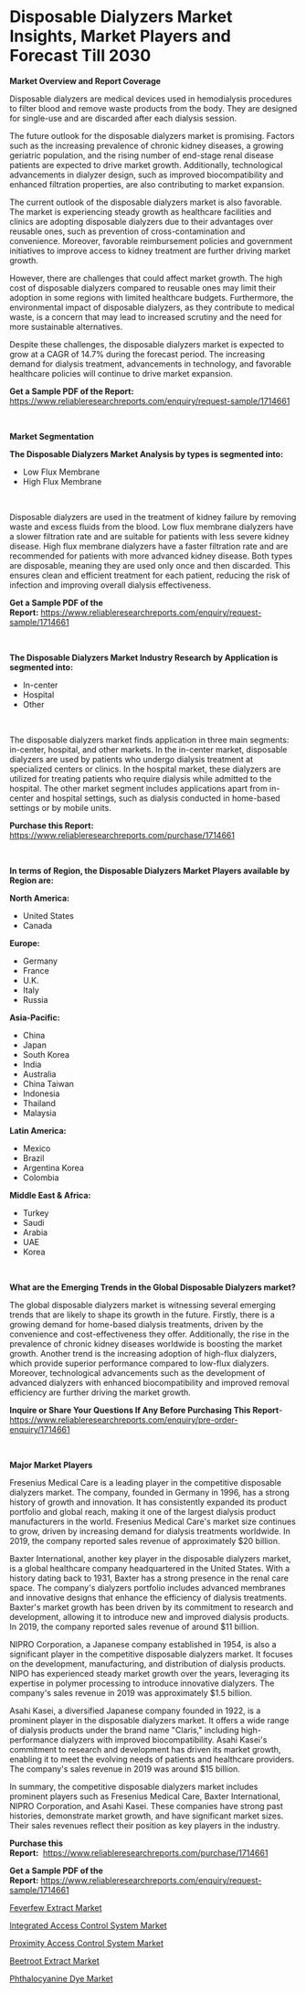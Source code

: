 <p><h1>Disposable Dialyzers Market Insights, Market Players and Forecast Till 2030</h1></p><p><strong>Market Overview and Report Coverage</strong></p>
<p><p>Disposable dialyzers are medical devices used in hemodialysis procedures to filter blood and remove waste products from the body. They are designed for single-use and are discarded after each dialysis session.</p><p>The future outlook for the disposable dialyzers market is promising. Factors such as the increasing prevalence of chronic kidney diseases, a growing geriatric population, and the rising number of end-stage renal disease patients are expected to drive market growth. Additionally, technological advancements in dialyzer design, such as improved biocompatibility and enhanced filtration properties, are also contributing to market expansion.</p><p>The current outlook of the disposable dialyzers market is also favorable. The market is experiencing steady growth as healthcare facilities and clinics are adopting disposable dialyzers due to their advantages over reusable ones, such as prevention of cross-contamination and convenience. Moreover, favorable reimbursement policies and government initiatives to improve access to kidney treatment are further driving market growth.</p><p>However, there are challenges that could affect market growth. The high cost of disposable dialyzers compared to reusable ones may limit their adoption in some regions with limited healthcare budgets. Furthermore, the environmental impact of disposable dialyzers, as they contribute to medical waste, is a concern that may lead to increased scrutiny and the need for more sustainable alternatives.</p><p>Despite these challenges, the disposable dialyzers market is expected to grow at a CAGR of 14.7% during the forecast period. The increasing demand for dialysis treatment, advancements in technology, and favorable healthcare policies will continue to drive market expansion.</p></p>
<p><strong>Get a Sample PDF of the Report:</strong> <a href="https://www.reliableresearchreports.com/enquiry/request-sample/1714661">https://www.reliableresearchreports.com/enquiry/request-sample/1714661</a></p>
<p>&nbsp;</p>
<p><strong>Market Segmentation</strong></p>
<p><strong>The Disposable Dialyzers Market Analysis by types is segmented into:</strong></p>
<p><ul><li>Low Flux Membrane</li><li>High Flux Membrane</li></ul></p>
<p>&nbsp;</p>
<p><p>Disposable dialyzers are used in the treatment of kidney failure by removing waste and excess fluids from the blood. Low flux membrane dialyzers have a slower filtration rate and are suitable for patients with less severe kidney disease. High flux membrane dialyzers have a faster filtration rate and are recommended for patients with more advanced kidney disease. Both types are disposable, meaning they are used only once and then discarded. This ensures clean and efficient treatment for each patient, reducing the risk of infection and improving overall dialysis effectiveness.</p></p>
<p><strong>Get a Sample PDF of the Report:</strong>&nbsp;<a href="https://www.reliableresearchreports.com/enquiry/request-sample/1714661">https://www.reliableresearchreports.com/enquiry/request-sample/1714661</a></p>
<p>&nbsp;</p>
<p><strong>The Disposable Dialyzers Market Industry Research by Application is segmented into:</strong></p>
<p><ul><li>In-center</li><li>Hospital</li><li>Other</li></ul></p>
<p>&nbsp;</p>
<p><p>The disposable dialyzers market finds application in three main segments: in-center, hospital, and other markets. In the in-center market, disposable dialyzers are used by patients who undergo dialysis treatment at specialized centers or clinics. In the hospital market, these dialyzers are utilized for treating patients who require dialysis while admitted to the hospital. The other market segment includes applications apart from in-center and hospital settings, such as dialysis conducted in home-based settings or by mobile units.</p></p>
<p><strong>Purchase this Report:</strong>&nbsp; <a href="https://www.reliableresearchreports.com/purchase/1714661">https://www.reliableresearchreports.com/purchase/1714661</a></p>
<p>&nbsp;</p>
<p><strong>In terms of Region, the Disposable Dialyzers Market Players available by Region are:</strong></p>
<p>
    <p> <strong> North America: </strong>
        <ul>
            <li>United States</li>
            <li>Canada</li>
        </ul>
        </p> 
    <p> <strong> Europe: </strong>
        <ul>
            <li>Germany</li>
            <li>France</li>
            <li>U.K.</li>
            <li>Italy</li>
            <li>Russia</li>
        </ul>
        </p> 
    <p> <strong> Asia-Pacific: </strong>
        <ul>
            <li>China</li>
            <li>Japan</li>
            <li>South Korea</li>
            <li>India</li>
            <li>Australia</li>
            <li>China Taiwan</li>
            <li>Indonesia</li>
            <li>Thailand</li>
            <li>Malaysia</li>
        </ul>
        </p> 
    <p> <strong> Latin America: </strong>
        <ul>
            <li>Mexico</li>
            <li>Brazil</li>
            <li>Argentina Korea</li>
            <li>Colombia</li>
        </ul>
        </p> 
    <p> <strong> Middle East & Africa: </strong>
        <ul>
            <li>Turkey</li>
            <li>Saudi</li>
            <li>Arabia</li>
            <li>UAE</li>
            <li>Korea</li>
        </ul>
    </p>
    </p>
<p>&nbsp;</p>
<p><strong>What are the Emerging Trends in the Global Disposable Dialyzers market?</strong></p>
<p><p>The global disposable dialyzers market is witnessing several emerging trends that are likely to shape its growth in the future. Firstly, there is a growing demand for home-based dialysis treatments, driven by the convenience and cost-effectiveness they offer. Additionally, the rise in the prevalence of chronic kidney diseases worldwide is boosting the market growth. Another trend is the increasing adoption of high-flux dialyzers, which provide superior performance compared to low-flux dialyzers. Moreover, technological advancements such as the development of advanced dialyzers with enhanced biocompatibility and improved removal efficiency are further driving the market growth.</p></p>
<p><strong>Inquire or Share Your Questions If Any Before Purchasing This Report</strong>- <a href="https://www.reliableresearchreports.com/enquiry/pre-order-enquiry/1714661">https://www.reliableresearchreports.com/enquiry/pre-order-enquiry/1714661</a></p>
<p>&nbsp;</p>
<p><strong>Major Market Players</strong></p>
<p><p>Fresenius Medical Care is a leading player in the competitive disposable dialyzers market. The company, founded in Germany in 1996, has a strong history of growth and innovation. It has consistently expanded its product portfolio and global reach, making it one of the largest dialysis product manufacturers in the world. Fresenius Medical Care's market size continues to grow, driven by increasing demand for dialysis treatments worldwide. In 2019, the company reported sales revenue of approximately $20 billion.</p><p>Baxter International, another key player in the disposable dialyzers market, is a global healthcare company headquartered in the United States. With a history dating back to 1931, Baxter has a strong presence in the renal care space. The company's dialyzers portfolio includes advanced membranes and innovative designs that enhance the efficiency of dialysis treatments. Baxter's market growth has been driven by its commitment to research and development, allowing it to introduce new and improved dialysis products. In 2019, the company reported sales revenue of around $11 billion.</p><p>NIPRO Corporation, a Japanese company established in 1954, is also a significant player in the competitive disposable dialyzers market. It focuses on the development, manufacturing, and distribution of dialysis products. NIPO has experienced steady market growth over the years, leveraging its expertise in polymer processing to introduce innovative dialyzers. The company's sales revenue in 2019 was approximately $1.5 billion.</p><p>Asahi Kasei, a diversified Japanese company founded in 1922, is a prominent player in the disposable dialyzers market. It offers a wide range of dialysis products under the brand name "Claris," including high-performance dialyzers with improved biocompatibility. Asahi Kasei's commitment to research and development has driven its market growth, enabling it to meet the evolving needs of patients and healthcare providers. The company's sales revenue in 2019 was around $15 billion.</p><p>In summary, the competitive disposable dialyzers market includes prominent players such as Fresenius Medical Care, Baxter International, NIPRO Corporation, and Asahi Kasei. These companies have strong past histories, demonstrate market growth, and have significant market sizes. Their sales revenues reflect their position as key players in the industry.</p></p>
<p><strong>Purchase this Report:</strong>&nbsp;&nbsp;<a href="https://www.reliableresearchreports.com/purchase/1714661">https://www.reliableresearchreports.com/purchase/1714661</a></p>
<p></p>
<p><strong>Get a Sample PDF of the Report:</strong>&nbsp;<a href="https://www.reliableresearchreports.com/enquiry/request-sample/1714661">https://www.reliableresearchreports.com/enquiry/request-sample/1714661</a></p>
<p><p><a href="https://www.linkedin.com/pulse/feverfew-extract-market-challenges-opportunities-growth-drivers-ulxoe/">Feverfew Extract Market</a></p><p><a href="https://medium.com/@zaidjeet11730/integrated-access-control-system-market-size-market-outlook-and-market-forecast-2023-to-2030-a4c28b2ead05">Integrated Access Control System Market</a></p><p><a href="https://medium.com/@tanaysamar7412/proximity-access-control-system-market-analysis-its-cagr-market-segmentation-and-global-industry-fe1a1e5f92bf">Proximity Access Control System Market</a></p><p><a href="https://www.linkedin.com/pulse/beetroot-extract-market-size-share-global-analysis-report-ateke/">Beetroot Extract Market</a></p><p><a href="https://www.linkedin.com/pulse/phthalocyanine-dye-market-share-amp-new-trends-analysis-report-c66cc/">Phthalocyanine Dye Market</a></p></p>